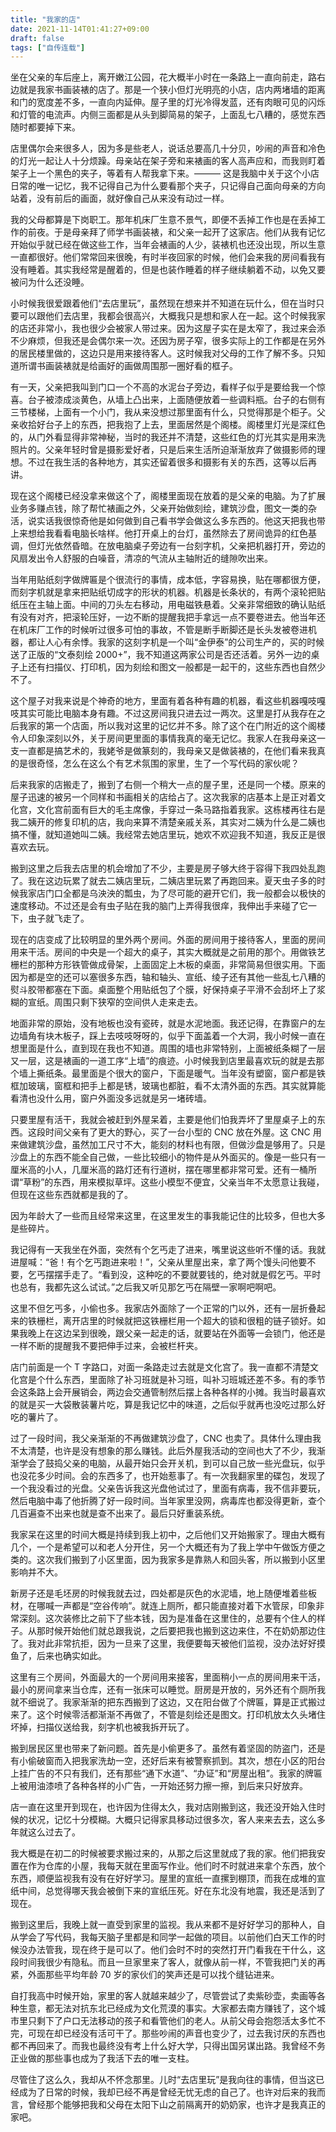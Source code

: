 ```yaml
---
title: "我家的店"
date: 2021-11-14T01:41:27+09:00
draft: false
tags: ["自传连载"]
---
```


坐在父亲的车后座上，离开嫩江公园，花大概半小时在一条路上一直向前走，路右边就是我家书画装裱的店了。那是一个狭小但灯光明亮的小店，店内两堵墙的距离和门的宽度差不多，一直向内延伸。屋子里的灯光冷得发蓝，还有肉眼可见的闪烁和灯管的电流声。内侧三面都是从头到脚简易的架子，上面乱七八糟的，感觉东西随时都要掉下来。

店里偶尔会来很多人，因为多是些老人，说话总要高几十分贝，吵闹的声音和冷色的灯光一起让人十分烦躁。母亲站在架子旁和来裱画的客人高声应和，而我则盯着架子上一个黑色的夹子，等着有人帮我拿下来。——— 这是我脑中关于这个小店日常的唯一记忆，我不记得自己为什么要看那个夹子，只记得自己面向母亲的方向站着，没有前后的画面，就好像自己从来没有动过一样。

我的父母都算是下岗职工。那年机床厂生意不景气，即便不丢掉工作也是在丢掉工作的前夜。于是母亲拜了师学书画装裱，和父亲一起开了这家店。他们从我有记忆开始似乎就已经在做这些工作，当年会裱画的人少，装裱机也还没出现，所以生意一直都很好。他们常常回来很晚，有时半夜回家的时候，他们会来我的房间看我有没有睡着。其实我经常是醒着的，但是也装作睡着的样子继续躺着不动，以免又要被问为什么还没睡。

小时候我很爱跟着他们“去店里玩”，虽然现在想来并不知道在玩什么，但在当时只要可以跟他们去店里，我都会很高兴，大概我只是想和家人在一起。这个时候我家的店还非常小，我也很少会被家人带过来。因为这屋子实在是太窄了，我过来会添不少麻烦，但我还是会偶尔来一次。还因为房子窄，很多实际上的工作都是在另外的居民楼里做的，这边只是用来接待客人。这时候我对父母的工作了解不多。只知道所谓书画装裱就是给画好的画做周围那一圈好看的框子。

有一天，父亲把我叫到门口一个不高的水泥台子旁边，看样子似乎是要给我一个惊喜。台子被漆成淡黄色，从墙上凸出来，上面随便放着一些调料瓶。台子的右侧有三节楼梯，上面有一个小门，我从来没想过那里面有什么，只觉得那是个柜子。父亲收拾好台子上的东西，把我抱了上去，里面居然是个阁楼。阁楼里灯光是深红色的，从门外看显得非常神秘，当时的我还并不清楚，这些红色的灯光其实是用来洗照片的。父亲年轻时曾是摄影爱好者，只是后来生活所迫渐渐放弃了做摄影师的理想。不过在我生活的各种地方，其实还留着很多和摄影有关的东西，这等以后再讲。

现在这个阁楼已经没拿来做这个了，阁楼里面现在放着的是父亲的电脑。为了扩展业务多赚点钱，除了帮忙裱画之外，父亲开始做刻绘，建筑沙盘，图文一类的杂活，说实话我很惊奇他是如何做到自己看书学会做这么多东西的。他这天把我也带上来想给我看看电脑长啥样。他打开桌上的台灯，虽然除去了房间诡异的红色基调，但灯光依然昏暗。在放电脑桌子旁边有一台刻字机，父亲把机器打开，旁边的风扇发出令人舒服的白噪音，清凉的气流从主轴附近的缝隙吹出来。

当年用贴纸刻字做牌匾是个很流行的事情，成本低，字容易换，贴在哪都很方便，而刻字机就是拿来把贴纸切成字的形状的机器。机器是长条状的，有两个滚轮把贴纸压在主轴上面。中间的刀头左右移动，用电磁铁悬着。父亲非常细致的确认贴纸有没有对齐，把滚轮压好，一边不断的提醒我把手拿远一点不要卷进去。他当年还在机床厂工作的时候听过很多可怕的事故，不管是断手断脚还是长头发被卷进机器，都让人心有余悸。我家的这刻字机是一个叫“金伊泰”的公司生产的，买的时候送了正版的“文泰刻绘 2000+”，我不知道这两家公司是否还活着。另外一边的桌子上还有扫描仪、打印机，因为刻绘和图文一般都是一起干的，这些东西也自然少不了。

这个屋子对我来说是个神奇的地方，里面有着各种有趣的机器，看这些机器嘎吱嘎吱其实可能比电脑本身有趣。不过这房间我只进去过一两次。这里是打从我存在之后我家的第一个店面，所以我对这里的记忆并不多。除了这个在门附近的这个阁楼令人印象深刻以外，关于房间更里面的事情我真的毫无记忆。我家人在我母亲这一支一直都是搞艺术的，我姥爷是做篆刻的，我母亲又是做装裱的，在他们看来我真的是很奇怪，怎么在这么个有艺术氛围的家里，生了一个写代码的家伙呢？

后来我家的店搬走了，搬到了右侧一个稍大一点的屋子里，还是同一个楼。原来的屋子迅速的被另一个同样和书画相关的店给占了。这次我家的店基本上是正对着文化宫，文化宫前面有巨大的毛主席像，手穿过一条马路指着我家。这栋楼再往右是我二姨开的修复印机的店，我向来算不清楚亲戚关系，其实对二姨为什么是二姨也搞不懂，就知道她叫二姨。我经常去她店里玩，她欢不欢迎我不知道，我反正是很喜欢去玩。

搬到这里之后我去店里的机会增加了不少，主要是房子够大终于容得下我四处乱跑了。我在这边玩累了就去二姨店里玩，二姨店里玩累了再跑回来。夏天虫子多的时候我家店门口全都是乌泱泱的瓢虫，为了尽可能的避开它们，我一般都会以极快的速度移动。不过还是会有虫子贴在我的脑门上弄得我很痒，我伸出手来碰了它一下，虫子就飞走了。

现在的店变成了比较明显的里外两个房间。外面的房间用于接待客人，里面的房间用来干活。房间的中央是一个超大的桌子，其实大概就是之前用的那个。用做铁艺栅栏的那种方形铁管做成骨架，上面固定上木板的桌面，非常简易但很实用。下面因为都是空的还可以塞很多东西，轴和轴头、宣纸、绫子还有其他一些乱七八糟的熨斗胶带都塞在下面。桌面整个用贴纸包了个膜，好保持桌子平滑不会刮坏上了浆糊的宣纸。周围只剩下狭窄的空间供人走来走去。

地面非常的原始，没有地板也没有瓷砖，就是水泥地面。我还记得，在靠窗户的左边墙角有块木板子，踩上去吱吱呀呀的，似乎下面盖着一个大洞，我小时候一直在想里面是什么，直到现在我也不知道。周围的墙也非常特别，上面被纸条糊了一层又一层，这是裱画的一道工序“上墙”的痕迹。小时候我到店里最喜欢玩的就是去那个墙上撕纸条。最里面是个很大的窗户，下面是暖气。当年没有塑窗，窗户都是铁框加玻璃，窗框和把手上都是锈，玻璃也都脏，看不太清外面的东西。其实就算能看清也没什么用，窗户外面没多远就是另一堵砖墙。

只要里屋有活干，我就会被赶到外屋呆着，主要是他们怕我弄坏了里屋桌子上的东西。这段时间父亲有了更大的野心，买了一台小型的 CNC 放在外屋。这 CNC 用来做建筑沙盘，虽然加工尺寸不大，能刻的材料也有限，但做沙盘是够用了。只是沙盘上的东西不能全自己做，一些比较细小的物件是从外面买的。像是一些只有一厘米高的小人，几厘米高的路灯还有行道树，摆在哪里都非常可爱。还有一桶所谓“草粉”的东西，用来模拟草坪。这些小模型不便宜，父亲当年不太愿意让我碰，但现在这些东西就都是我的了。

因为年龄大了一些而且经常来这里，在这里发生的事我能记住的比较多，但也大多是些碎片。

我记得有一天我坐在外面，突然有个乞丐走了进来，嘴里说这些听不懂的话。我就进屋喊：“爸！有个乞丐跑进来啦！”，父亲从里屋出来，拿了两个馒头问他要不要，乞丐摆摆手走了。“看到没，这种吃的不要就要钱的，绝对就是假乞丐。平时也总有，我都先这么试试。”之后我又听见那乞丐在隔壁一家啊吧啊吧。

这里不但乞丐多，小偷也多。我家店外面除了一个正常的门以外，还有一层折叠起来的铁栅栏，离开店里的时候就把这铁栅栏用一个超大的锁和很粗的链子锁好。如果我晚上在这边呆到很晚，跟父亲一起走的话，就要站在外面等一会锁门，他还是一样不断的提醒我不要把伸手过来，会被栏杆夹。

店门前面是一个 T 字路口，对面一条路走过去就是文化宫了。我一直都不清楚文化宫是个什么东西，里面除了补习班就是补习班，叫补习班城还差不多。有的季节会这条路上会开展销会，两边会交通管制然后摆上各种各样的小摊。我当时最喜欢的就是买一大袋散装薯片吃，算是我记忆中的味道，之后似乎就再也没吃过那么好吃的薯片了。

过了一段时间，我父亲渐渐的不再做建筑沙盘了，CNC 也卖了。具体什么理由我不太清楚，也许是没有想象的那么赚钱。此后外屋我活动的空间也大了不少，我渐渐学会了鼓捣父亲的电脑，从最开始只会开关机，到可以自己放一些光盘玩，似乎也没花多少时间。会的东西多了，也开始惹事了。有一次我翻家里的碟包，发现了一个我没看过的光盘。父亲告诉我这光盘他试过了，里面有病毒，我不信非要玩，然后电脑中毒了他折腾了好一段时间。当年家里没网，病毒库也都没得更新，查个几百遍查不出来也就是查不出来了。最后只好重装系统。

我家呆在这里的时间大概是持续到我上初中，之后他们又开始搬家了。理由大概有几个，一个是希望可以和老人分开住，另一个大概还有为了我上学中午做饭方便之类的。这次我们搬到了小区里面，因为我家多是靠熟人和回头客，所以搬到小区里影响并不大。

新房子还是毛坯房的时候我就去过，四处都是灰色的水泥墙，地上随便堆着些板材，在哪喊一声都是“空谷传响”。就连上厕所，都只能直接对着下水管尿，印象非常深刻。这次装修比之前下了些本钱，因为是准备在这里住的，总要有个住人的样子。从那时候开始他们就总跟我说，之后要把我也搬到这边来住，不在奶奶那边住了。我对此非常抗拒，因为一旦来了这里，我便要每天被他们监视，没办法好好摸鱼了，后来也确实如此。

这里有三个房间，外面最大的一个房间用来接客，里面稍小一点的房间用来干活，最小的房间拿来当仓库，还有一张床可以睡觉。厨房是开放的，另外还有个厕所我就不细说了。我家渐渐的把东西搬到了这边，又在阳台做了个牌匾，算是正式搬过来了。这个时候零活都渐渐不再做了，不管是刻绘还是图文。打印机放太久头堵住坏掉，扫描仪送给我，刻字机也被我拆开玩了。

搬到居民区里也带来了新问题。首先是小偷更多了。虽然有着坚固的防盗门，还是有小偷破窗而入把我家洗劫一空，还好后来有被警察抓到。其次，想在小区的阳台上挂广告的不只有我们，还有那些“通下水道”、“办证”和“房屋出租”。我家的牌匾上被用油漆喷了各种各样的小广告，一开始还努力擦一擦，到后来只好放弃。

店一直在这里开到现在，也许因为住得太久，我对店刚搬到这，我还没开始入住时候的状况，记忆十分模糊。大概只记得家具移动过很多次，客人来来去去，这么多年就这么过去了。

我大概是在初二的时候被要求搬过来的，从那之后这里就成了我的家。他们把我安置在作为仓库的小屋，我每天就在里面写作业。他们时不时就进来拿个东西，放个东西，顺便监视我有没有在好好学习。屋里的宣纸一直摞到棚顶，而我在成堆的宣纸中间，总觉得哪天我会被倒下来的宣纸压死。好在东北没有地震，我还是活到了现在。

搬到这里后，我晚上就一直受到家里的监视。我从来都不是好好学习的那种人，自从学会了写代码，我每天脑子里都是和同学一起做的项目。以前他们白天工作的时候没办法管我，现在终于是可以了。他们会时不时的突然打开门看我在干什么，这段时间我很少有隐私。而且一旦家里来了客人，就像从前一样，不管我把门关的再紧，外面那些平均年龄 70 岁的家伙们的笑声还是可以找个缝钻进来。

自打我高中时候开始，家里的客人就越来越少了，尽管尝试了卖紫砂壶，卖画等各种生意，都无法对抗东北已经成为文化荒漠的事实。大家都去南方赚钱了，这个城市里只剩下了户口无法移动的孩子和看管他们的老人。从前父母会抱怨活太多忙不完，可现在却已经没有活可干了。那些吵闹的声音也变少了，过去我讨厌的东西也都不再回来了。而我也最终没有考上什么好大学，只得出国另谋出路。我曾经不务正业做的那些事也成为了我活下去的唯一支柱。

尽管住了这么久，我却从不怀念那里。儿时“去店里玩”是我向往的事情，但当这已经成为了日常的时候，我却已经不再是曾经无忧无虑的自己了。也许对后来的我而言，曾经那个能够把我和父母在太阳下山之前隔离开的奶奶家，也许才是我真正的家吧。